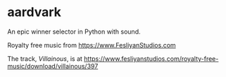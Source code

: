 # aardvark
An epic winner selector in Python with sound.

Royalty free music from https://www.FesliyanStudios.com

The track, _Villainous_, is at https://www.fesliyanstudios.com/royalty-free-music/download/villainous/397
